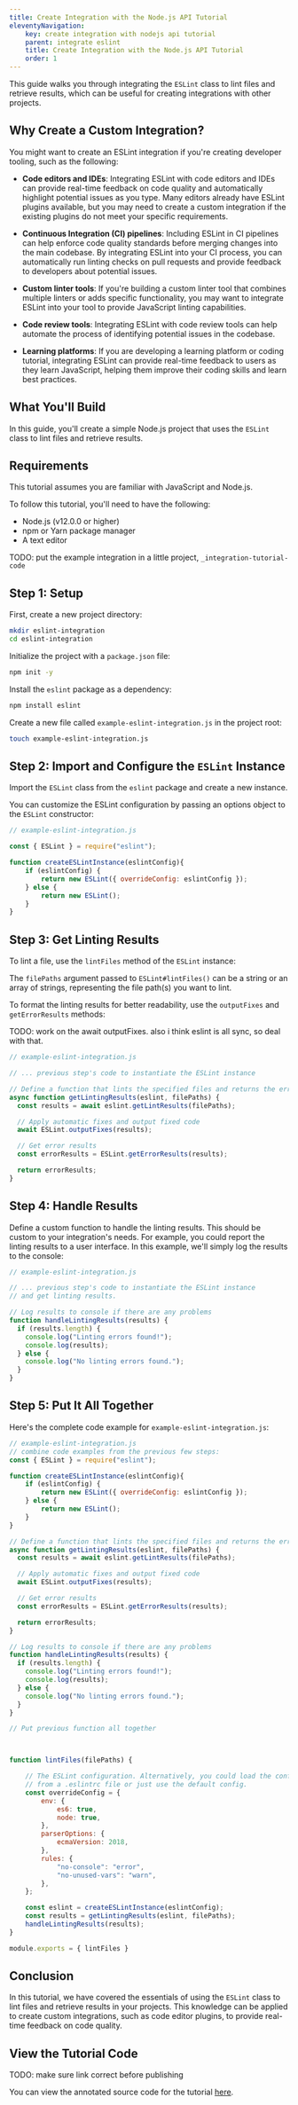 ```yaml
---
title: Create Integration with the Node.js API Tutorial
eleventyNavigation:
    key: create integration with nodejs api tutorial
    parent: integrate eslint
    title: Create Integration with the Node.js API Tutorial
    order: 1
---
```


This guide walks you through integrating the `ESLint` class to lint files and retrieve results, which can be useful for creating integrations with other projects.

## Why Create a Custom Integration?

You might want to create an ESLint integration if you're creating developer tooling, such as the following:

- **Code editors and IDEs**: Integrating ESLint with code editors and IDEs can provide real-time feedback on code quality and automatically highlight potential issues as you type. Many editors already have ESLint plugins available, but you may need to create a custom integration if the existing plugins do not meet your specific requirements.

- **Continuous Integration (CI) pipelines**: Including ESLint in CI pipelines can help enforce code quality standards before merging changes into the main codebase. By integrating ESLint into your CI process, you can automatically run linting checks on pull requests and provide feedback to developers about potential issues.

- **Custom linter tools**: If you're building a custom linter tool that combines multiple linters or adds specific functionality, you may want to integrate ESLint into your tool to provide JavaScript linting capabilities.

- **Code review tools**: Integrating ESLint with code review tools can help automate the process of identifying potential issues in the codebase.

- **Learning platforms**: If you are developing a learning platform or coding tutorial, integrating ESLint can provide real-time feedback to users as they learn JavaScript, helping them improve their coding skills and learn best practices.

## What You'll Build

In this guide, you'll create a simple Node.js project that uses the `ESLint` class to lint files and retrieve results.

## Requirements

This tutorial assumes you are familiar with JavaScript and Node.js.

To follow this tutorial, you'll need to have the following:

- Node.js (v12.0.0 or higher)
- npm or Yarn package manager
- A text editor

TODO: put the example integration in a little project, `_integration-tutorial-code`

## Step 1: Setup

First, create a new project directory:

```sh
mkdir eslint-integration
cd eslint-integration
```

Initialize the project with a `package.json` file:

```sh
npm init -y
```

Install the `eslint` package as a dependency:

```sh
npm install eslint
```

Create a new file called `example-eslint-integration.js` in the project root:

```sh
touch example-eslint-integration.js
```

## Step 2: Import and Configure the `ESLint` Instance

Import the `ESLint` class from the `eslint` package and create a new instance. 

You can customize the ESLint configuration by passing an options object to the `ESLint` constructor:

```javascript
// example-eslint-integration.js

const { ESLint } = require("eslint");

function createESLintInstance(eslintConfig){
    if (eslintConfig) {
        return new ESLint({ overrideConfig: eslintConfig });
    } else {
        return new ESLint();
    }
}
```

## Step 3: Get Linting Results

To lint a file, use the `lintFiles` method of the `ESLint` instance:

The `filePaths` argument passed to `ESLint#lintFiles()` can be a string or an array of strings, representing the file path(s) you want to lint.

To format the linting results for better readability, use the `outputFixes` and `getErrorResults` methods:

TODO: work on the await outputFixes. also i think eslint is all sync,
so deal with that.

```javascript
// example-eslint-integration.js

// ... previous step's code to instantiate the ESLint instance

// Define a function that lints the specified files and returns the error results
async function getLintingResults(eslint, filePaths) {
  const results = await eslint.getLintResults(filePaths);

  // Apply automatic fixes and output fixed code
  await ESLint.outputFixes(results);

  // Get error results
  const errorResults = ESLint.getErrorResults(results);

  return errorResults;
}
```

## Step 4: Handle Results

Define a custom function to handle the linting results. This should be custom to your integration's needs.
For example, you could report the linting results to a user interface. In this example, we'll simply log the results to the console:

```javascript
// example-eslint-integration.js

// ... previous step's code to instantiate the ESLint instance
// and get linting results.

// Log results to console if there are any problems
function handleLintingResults(results) {
  if (results.length) {
    console.log("Linting errors found!");
    console.log(results);
  } else {
    console.log("No linting errors found.");
  }
}
``` 

## Step 5: Put It All Together

Here's the complete code example for `example-eslint-integration.js`:

```javascript
// example-eslint-integration.js
// combine code examples from the previous few steps:
const { ESLint } = require("eslint");

function createESLintInstance(eslintConfig){
    if (eslintConfig) {
        return new ESLint({ overrideConfig: eslintConfig });
    } else {
        return new ESLint();
    }
}

// Define a function that lints the specified files and returns the error results
async function getLintingResults(eslint, filePaths) {
  const results = await eslint.getLintResults(filePaths);

  // Apply automatic fixes and output fixed code
  await ESLint.outputFixes(results);

  // Get error results
  const errorResults = ESLint.getErrorResults(results);

  return errorResults;
}

// Log results to console if there are any problems
function handleLintingResults(results) {
  if (results.length) {
    console.log("Linting errors found!");
    console.log(results);
  } else {
    console.log("No linting errors found.");
  }
}

// Put previous function all together



function lintFiles(filePaths) {

    // The ESLint configuration. Alternatively, you could load the configuration
    // from a .eslintrc file or just use the default config.
    const overrideConfig = {
        env: {
            es6: true,
            node: true,
        },
        parserOptions: {
            ecmaVersion: 2018,
        },
        rules: {
            "no-console": "error",
            "no-unused-vars": "warn",
        },
    };

    const eslint = createESLintInstance(eslintConfig);
    const results = getLintingResults(eslint, filePaths);
    handleLintingResults(results);
}

module.exports = { lintFiles }
```

## Conclusion

In this tutorial, we have covered the essentials of using the `ESLint` class to lint files and retrieve results in your projects. This knowledge can be applied to create custom integrations, such as code editor plugins, to provide real-time feedback on code quality.

## View the Tutorial Code

TODO: make sure link correct before publishing

You can view the annotated source code for the tutorial [here](https://github.com/eslint/eslint/tree/main/docs/_integration-tutorial-code).